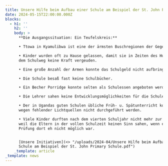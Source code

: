 ```yaml
---
title: Unsere Hilfe beim Aufbau einer Schule am Beispiel der St. John Primary Schule
date: 2024-05-15T22:00:00.000Z
blocks:
  - h1: ''
    h2: ''
    body: >
      **Die Ausgangssituation: Ein Teufelskreis:**

      • Ttowa in Kyamulibwa ist eine der ärmsten Buschregionen der Gegend.

      • Kinder wurden oft zu Hause gelassen, damit sie in Zeiten des Hungers auf
      dem Schulweg keine Kraft vergeuden.

      • Eine große Anzahl der Armen konnte das Schulgeld nicht aufbringen.

      • Die Schule besaß fast keine Schulbücher.

      • Ein Becher Porridge konnte selten als Schulessen angeboten werden.

      • Die Lehrer sahen keine Entwicklungsmöglichkeiten für die Schule.

      • Der in Ugandas guten Schulen übliche Früh- u. Spätunterricht konnte
      wegen fehlender Lichtquellen nicht durchgeführt werden.

      • Viele Kinder durften nach dem vierten Schuljahr nicht mehr zur Schule,
      weil die Eltern in der vollen Schulzeit keinen Sinn sahen, wenn eine gute
      Prüfung dort eh nicht möglich war.


      [Unsere Initiativen](<> "/uploads/2024-04/Unsere Hilfe beim Aufbau einer
      Schule am Beispiel der St. John Primary Schule.pdf")
    _template: article
_template: news
---
```


